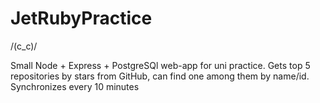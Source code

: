 # JetRubyPractice
/(c_c)/

Small Node + Express + PostgreSQl web-app for uni practice.
Gets top 5 repositories by stars from GitHub, can find one among them by name/id. Synchronizes every 10 minutes
